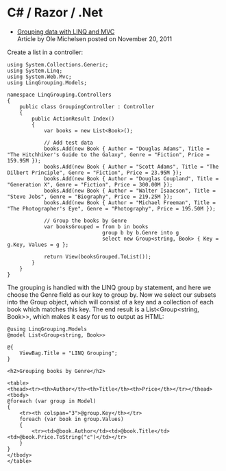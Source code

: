 # C\# / Razor / .Net

- [Grouping data with LINQ and MVC](https://ole.michelsen.dk/blog/grouping-data-with-linq-and-mvc.html)  
  Article by Ole Michelsen posted on November 20, 2011  
  

Create a list in a controller:

```
using System.Collections.Generic;
using System.Linq;
using System.Web.Mvc;
using LinqGrouping.Models;

namespace LinqGrouping.Controllers
{
    public class GroupingController : Controller
    {
        public ActionResult Index()
        {
            var books = new List<Book>();

            // Add test data
            books.Add(new Book { Author = "Douglas Adams", Title = "The Hitchhiker's Guide to the Galaxy", Genre = "Fiction", Price = 159.95M });
            books.Add(new Book { Author = "Scott Adams", Title = "The Dilbert Principle", Genre = "Fiction", Price = 23.95M });
            books.Add(new Book { Author = "Douglas Coupland", Title = "Generation X", Genre = "Fiction", Price = 300.00M });
            books.Add(new Book { Author = "Walter Isaacson", Title = "Steve Jobs", Genre = "Biography", Price = 219.25M });
            books.Add(new Book { Author = "Michael Freeman", Title = "The Photographer's Eye", Genre = "Photography", Price = 195.50M });

            // Group the books by Genre
            var booksGrouped = from b in books
                               group b by b.Genre into g
                               select new Group<string, Book> { Key = g.Key, Values = g };

            return View(booksGrouped.ToList());
        }
    }
}
```


The grouping is handled with the LINQ group by statement, and here we choose the Genre field as our key to group by. Now we select our subsets into the Group object, which will consist of a key and a collection of each book which matches this key. The end result is a List<Group<string, Book>>, which makes it easy for us to output as HTML:  
```
@using LinqGrouping.Models
@model List<Group<string, Book>>

@{
    ViewBag.Title = "LINQ Grouping";
}

<h2>Grouping books by Genre</h2>

<table>
<thead><tr><th>Author</th><th>Title</th><th>Price</th></tr></thead>
<tbody>
@foreach (var group in Model)
{
    <tr><th colspan="3">@group.Key</th></tr>
    foreach (var book in group.Values)
    {
        <tr><td>@book.Author</td><td>@book.Title</td><td>@book.Price.ToString("c")</td></tr>
    }
}
</tbody>
</table>
```
